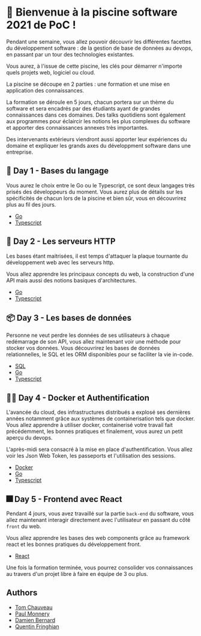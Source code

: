 # :wave: Bienvenue à la piscine software 2021 de PoC !

Pendant une semaine, vous allez pouvoir découvrir les différentes facettes du développement software : de la gestion de base de données au devops, en passant par un tour des technologies existantes.

Vous aurez, à l'issue de cette piscine, les clés pour démarrer n'importe quels projets web, logiciel ou cloud.

La piscine se découpe en 2 parties : une formation et une mise en application des connaissances.

La formation se déroule en 5 jours, chacun portera sur un thème du software et sera encadrés par des étudiants ayant de grandes connaissances dans ces domaines. Des talks quotidiens sont également aux programmes pour éclaircir les notions les plus complexes du software et apporter des connaissances annexes très importantes. 

Des intervenants extérieurs viendront aussi apporter leur expériences du domaine et expliquer les grands axes du développment software dans une entreprise.

## :closed_book: Day 1 - Bases du langage

Vous aurez le choix entre le Go ou le Typescript, ce sont deux langages très prisés des développeurs du moment. Vous aurez plus de détails sur les spécificités de chacun lors de la piscine et bien sûr, vous en découvrirez plus au fil des jours.

 - [Go](https://github.com/PoCInnovation/Pool2021/blob/master/Software/day01/Go.md)
 - [Typescript](https://github.com/PoCInnovation/Pool2021/blob/master/Software/day01/Typescript.md)

## :radio_button: Day 2 - Les serveurs HTTP

Les bases étant maitrisées, il est temps d'attaquer la plaque tournante du développement web avec les serveurs http.

Vous allez apprendre les principaux concepts du web, la construction d'une API mais aussi des notions basiques d'architectures.

 - [Go](https://github.com/PoCInnovation/Pool2021/blob/master/Software/day02/Go.md)
 - [Typescript](https://github.com/PoCInnovation/Pool2021/blob/master/Software/day02/Typescript.md)

## :package: Day 3 - Les bases de données

Personne ne veut perdre les données de ses utilisateurs à chaque redémarrage de son API, vous allez maintenant voir une méthode pour stocker vos données. Vous découvrirez les bases de données relationnelles, le SQL et les ORM disponibles pour se faciliter la vie in-code.

 - [SQL](https://github.com/PoCInnovation/Pool2021/blob/master/Software/day03/Partie1.md)
 - [Go]()
 - [Typescript](https://github.com/PoCInnovation/Pool2021/blob/master/Software/day03/Partie2-Typescript.md)

## :policeman: Day 4 - Docker et Authentification

L'avancée du cloud, des infrastructures distribués a explosé ses dernières années notamment grâce aux systèmes de containerisation tels que docker. Vous allez apprendre à utiliser docker, containerisé votre travail fait précédemment, les bonnes pratiques et finalement, vous aurez un petit aperçu du devops.

L'après-midi sera consacré à la mise en place d'authentification. Vous allez voir les Json Web Token, les passeports et l'utilisation des sessions.

 - [Docker](https://github.com/PoCInnovation/Pool2021/blob/master/Software/day04/Partie1.md)
 - [Go]()
 - [Typescript](https://github.com/PoCInnovation/Pool2021/blob/master/Software/day04/Partie2-Typescript.md)

## :fireworks: Day 5 - Frontend avec React

Pendant 4 jours, vous avez travaillé sur la partie `back-end` du software, vous allez maintenant interagir directement avec l'utilisateur en passant du côté `front` du web.

Vous allez apprendre les bases des web components grâce au framework react et les bonnes pratiques du développement front.

- [React]()

Une fois la formation terminée, vous pourrez consolider vos connaissances au travers d'un projet libre à faire en équipe de 3 ou plus.

## Authors
 - [Tom Chauveau](https://github.com/TomChv)
 - [Paul Monnery](https://github.com/PaulMonnery)
 - [Damien Bernard](https://github.com/Encorpluptit)
 - [Quentin Fringhian](https://github.com/QuentinFringhian)
